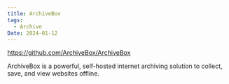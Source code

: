 ```yaml
---
title: ArchiveBox
tags:
  - Archive
Date: 2024-01-12
---
```

https://github.com/ArchiveBox/ArchiveBox

ArchiveBox is a powerful, self-hosted internet archiving solution to collect, save, and view websites offline.


